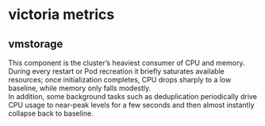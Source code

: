 # victoria metrics

## vmstorage

This component is the cluster’s heaviest consumer of CPU and memory.  
During every restart or Pod recreation it briefly saturates available resources; once
initialization completes, CPU drops sharply to a low baseline, while memory only falls
modestly.  
In addition, some background tasks such as deduplication periodically drive CPU usage
to near-peak levels for a few seconds and then almost instantly collapse back to baseline.
